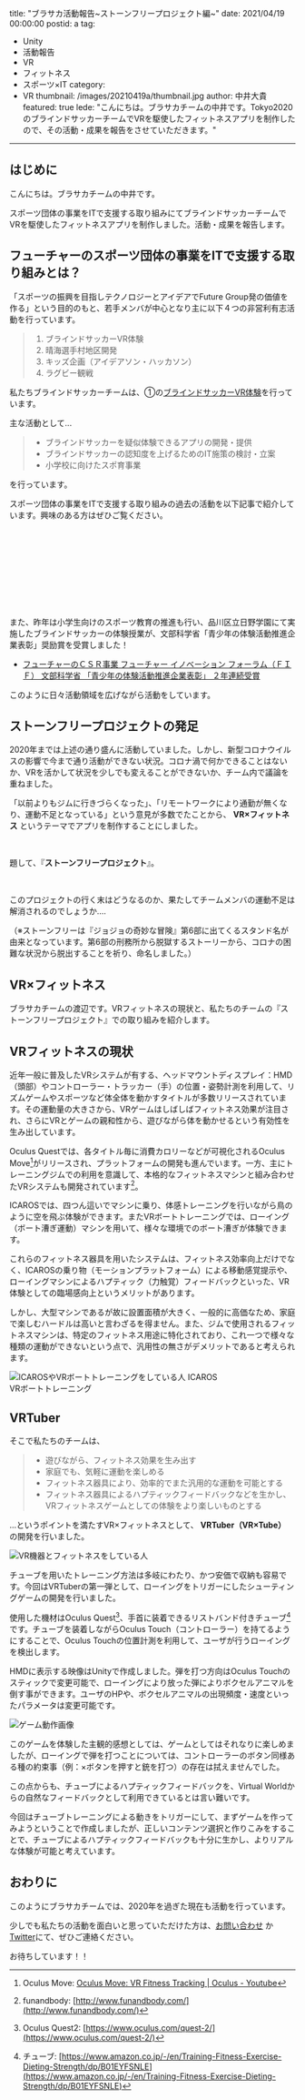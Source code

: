 title: "ブラサカ活動報告~ストーンフリープロジェクト編~"
date: 2021/04/19 00:00:00
postid: a
tag:
  - Unity
  - 活動報告
  - VR
  - フィットネス
  - スポーツ×IT
category:
  - VR
thumbnail: /images/20210419a/thumbnail.jpg
author: 中井大貴
featured: true
lede: "こんにちは。ブラサカチームの中井です。Tokyo2020のブラインドサッカーチームでVRを駆使したフィットネスアプリを制作したので、その活動・成果を報告をさせていただきます。"
---
## はじめに

こんにちは。ブラサカチームの中井です。

スポーツ団体の事業をITで支援する取り組みにてブラインドサッカーチームでVRを駆使したフィットネスアプリを制作しました。活動・成果を報告します。

## フューチャーのスポーツ団体の事業をITで支援する取り組みとは？

「スポーツの振興を目指しテクノロジーとアイデアでFuture Group発の価値を作る」という目的のもと、若手メンバが中心となり主に以下４つの非営利有志活動を行っています。

> 1. ブラインドサッカーVR体験
> 2. 晴海選手村地区開発
> 3. キッズ企画（アイデアソン・ハッカソン）
> 4. ラグビー観戦

私たちブラインドサッカーチームは、①の[ブラインドサッカーVR体験](https://www.fif.jp/kidsyouth/report/olypara2019.html)を行っています。

主な活動として...

> * ブラインドサッカーを疑似体験できるアプリの開発・提供
> * ブラインドサッカーの認知度を上げるためのIT施策の検討・立案
> * 小学校に向けたスポ育事業

を行っています。

スポーツ団体の事業をITで支援する取り組みの過去の活動を以下記事で紹介しています。興味のある方はぜひご覧ください。

<div class="iframely-embed"><div class="iframely-responsive" style="height: 140px; padding-bottom: 0;"><a href="/articles/20190925/index.html" data-iframely-url="//cdn.iframe.ly/KtSwerZ?iframe=card-small"></a></div></div><script async src="//cdn.iframe.ly/embed.js" charset="utf-8"></script>

また、昨年は小学生向けのスポーツ教育の推進も行い、品川区立日野学園にて実施したブラインドサッカーの体験授業が、文部科学省「青少年の体験活動推進企業表彰」奨励賞を受賞しました！

* [フューチャーのＣＳＲ事業 フューチャー イノベーション フォーラム（ＦＩＦ） 文部科学省 「青少年の体験活動推進企業表彰」 ２年連続受賞](https://www.fif.jp/MEXTCSRaward_release_210312.pdf)

このように日々活動領域を広げながら活動をしています。

## ストーンフリープロジェクトの発足

2020年までは上述の通り盛んに活動していました。しかし、新型コロナウイルスの影響で今まで通り活動ができない状況。コロナ渦で何かできることはないか、VRを活かして状況を少しでも変えることができないか、チーム内で議論を重ねました。

「以前よりもジムに行きづらくなった」、「リモートワークにより通勤が無くなり、運動不足となっている」という意見が多数でたことから、 **VR×フィットネス** というテーマでアプリを制作することにしました。

<br>

題して、『**ストーンフリープロジェクト**』。

<br>

このプロジェクトの行く末はどうなるのか、果たしてチームメンバの運動不足は解消されるのでしょうか....

（※ストーンフリーは『ジョジョの奇妙な冒険』第6部に出てくるスタンド名が由来となっています。第6部の刑務所から脱獄するストーリーから、コロナの困難な状況から脱出することを祈り、命名しました。）

## VR×フィットネス

ブラサカチームの渡辺です。VRフィットネスの現状と、私たちのチームの『ストーンフリープロジェクト』での取り組みを紹介します。

## VRフィットネスの現状

近年一般に普及したVRシステムが有する、ヘッドマウントディスプレイ：HMD（頭部）やコントローラー・トラッカー（手）の位置・姿勢計測を利用して、リズムゲームやスポーツなど体全体を動かすタイトルが多数リリースされています。その運動量の大きさから、VRゲームはしばしばフィットネス効果が注目され、さらにVRとゲームの親和性から、遊びながら体を動かせるという有効性を生み出しています。

Oculus Questでは、各タイトル毎に消費カロリーなどが可視化されるOculus Move[^1]がリリースされ、プラットフォームの開発も進んでいます。一方、主にトレーニングジムでの利用を意識して、本格的なフィットネスマシンと組み合わせたVRシステムも開発されています[^2]。

[^1]: Oculus Move: [Oculus Move: VR Fitness Tracking | Oculus - Youtube](https://www.youtube.com/watch?v=qiL4HvldAec)
[^2]: funandbody: [http://www.funandbody.com/](http://www.funandbody.com/)

ICAROSでは、四つん這いでマシンに乗り、体感トレーニングを行いながら鳥のように空を飛ぶ体験ができます。またVRボートトレーニングでは、ローイング（ボート漕ぎ運動）マシンを用いて、様々な環境でのボート漕ぎが体験できます。

これらのフィットネス器具を用いたシステムは、フィットネス効率向上だけでなく、ICAROSの乗り物（モーションプラットフォーム）による移動感覚提示や、ローイングマシンによるハプティック（力触覚）フィードバックといった、VR体験としての臨場感向上というメリットがあります。

しかし、大型マシンであるが故に設置面積が大きく、一般的に高価なため、家庭で楽しむハードルは高いと言わざるを得ません。また、ジムで使用されるフィットネスマシンは、特定のフィットネス用途に特化されており、これ一つで様々な種類の運動ができないという点で、汎用性の無さがデメリットであると考えられます。

![ICAROSやVRボートトレーニングをしている人](/images/20210419a/img2.jpg)
 ICAROS　　　　　　　　　　　　　　　VRボートトレーニング

## VRTuber

そこで私たちのチームは、

> - 遊びながら、フィットネス効果を生み出す
> - 家庭でも、気軽に運動を楽しめる
> - フィットネス器具により、効率的でまた汎用的な運動を可能とする
> - フィットネス器具によるハプティックフィードバックなどを生かし、VRフィットネスゲームとしての体験をより楽しいものとする

...というポイントを満たすVR×フィットネスとして、 **VRTuber（VR×Tube）** の開発を行いました。

![VR機器とフィットネスをしている人](/images/20210419a/img3.jpg)


チューブを用いたトレーニング方法は多岐にわたり、かつ安価で収納も容易です。今回はVRTuberの第一弾として、ローイングをトリガーにしたシューティングゲームの開発を行いました。

使用した機材はOculus Quest[^3]、手首に装着できるリストバンド付きチューブ[^4]です。チューブを装着しながらOculus Touch（コントローラー）を持てるようにすることで、Oculus Touchの位置計測を利用して、ユーザが行うローイングを検出します。

HMDに表示する映像はUnityで作成しました。弾を打つ方向はOculus Touchのスティックで変更可能で、ローイングにより放った弾によりボクセルアニマルを倒す事ができます。ユーザのHPや、ボクセルアニマルの出現頻度・速度といったパラメータは変更可能です。

[^3]: Oculus Quest2: [https://www.oculus.com/quest-2/](https://www.oculus.com/quest-2/)
[^4]: チューブ: [https://www.amazon.co.jp/-/en/Training-Fitness-Exercise-Dieting-Strength/dp/B01EYFSNLE](https://www.amazon.co.jp/-/en/Training-Fitness-Exercise-Dieting-Strength/dp/B01EYFSNLE)

![ゲーム動作画像](/images/20210419a/VRTuber2.gif)


このゲームを体験した主観的感想としては、ゲームとしてはそれなりに楽しめましたが、ローイングで弾を打つことについては、コントローラーのボタン同様ある種の約束事（例：×ボタンを押すと銃を打つ）の存在は拭えませんでした。

この点からも、チューブによるハプティックフィードバックを、Virtual Worldからの自然なフィードバックとして利用できているとは言い難いです。

今回はチューブトレーニングによる動きをトリガーにして、まずゲームを作ってみようということで作成しましたが、正しいコンテンツ選択と作りこみをすることで、チューブによるハプティックフィードバックも十分に生かし、よりリアルな体験が可能と考えています。

## おわりに

このようにブラサカチームでは、2020年を過ぎた現在も活動を行っています。

少しでも私たちの活動を面白いと思っていただけた方は、[お問い合わせ](https://www.future.co.jp/contact_us/) か[Twitter](https://twitter.com/future_techblog)にて、ぜひご連絡ください。

お待ちしています！！





